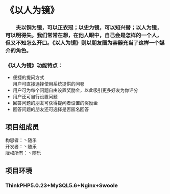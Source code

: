 # 《以人为镜》
### &emsp;&emsp;夫以铜为镜，可以正衣冠；以史为镜，可以知兴替；以人为镜，可以明得失。我们常常在想，在他人眼中，自己会是怎样的一个人，但又不知怎么开口。《以人为镜》则以朋友圈为容器充当了这样一个媒介的角色。
### 《以人为镜》功能特点：
* 便捷的提问方式<br>
用户可直接选择使用系统提供的问卷
* 用户可为每个问题自由设置奖励金，以此吸引更多好友为你评分
* 用户还可自行设置问题
* 回答问题的朋友可获得提问者设置的奖励金
* 回答问题的朋友还可选择是否匿名回答


## 项目组成员
构思者：丶随乐<br>
开发者：丶随乐<br>
版权所有：丶随乐

## 项目环境
### ThinkPHP5.0.23+MySQL5.6+Nginx+Swoole